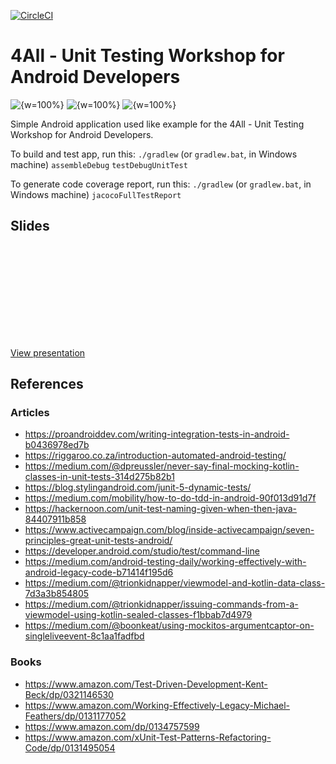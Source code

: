 [![CircleCI](https://circleci.com/gh/4alltecnologia/android-automation-test/tree/master.svg?style=svg)](https://circleci.com/gh/4alltecnologia/android-automation-test/tree/master)

# 4All - Unit Testing Workshop for Android Developers

![{w=100%}](attachments/workshop_1.png)
![{w=100%}](attachments/workshop_2.png)
![{w=100%}](attachments/workshop_3.png)

Simple Android application used like example for the 4All - Unit Testing Workshop for Android Developers.

To build and test app, run this: `./gradlew` (or `gradlew.bat`, in Windows machine) `assembleDebug` `testDebugUnitTest`

To generate code coverage report, run this: `./gradlew` (or `gradlew.bat`, in Windows machine) `jacocoFullTestReport`

## Slides

<object data="attachments/4all_unit_testing_workshop_for_android_developers.pdf" type="application/pdf" width="700px" height="700px">
    <embed src="attachments/4all_unit_testing_workshop_for_android_developers.pdf">
        <p><a href="attachments/4all_unit_testing_workshop_for_android_developers.pdf">View presentation</a></p>
    </embed>
</object>

## References

### Articles

* https://proandroiddev.com/writing-integration-tests-in-android-b0436978ed7b
* https://riggaroo.co.za/introduction-automated-android-testing/
* https://medium.com/@dpreussler/never-say-final-mocking-kotlin-classes-in-unit-tests-314d275b82b1
* https://blog.stylingandroid.com/junit-5-dynamic-tests/
* https://medium.com/mobility/how-to-do-tdd-in-android-90f013d91d7f
* https://hackernoon.com/unit-test-naming-given-when-then-java-84407911b858
* https://www.activecampaign.com/blog/inside-activecampaign/seven-principles-great-unit-tests-android/
* https://developer.android.com/studio/test/command-line
* https://medium.com/android-testing-daily/working-effectively-with-android-legacy-code-b71414f195d6
* https://medium.com/@trionkidnapper/viewmodel-and-kotlin-data-class-7d3a3b854805
* https://medium.com/@trionkidnapper/issuing-commands-from-a-viewmodel-using-kotlin-sealed-classes-f1bbab7d4979
* https://medium.com/@boonkeat/using-mockitos-argumentcaptor-on-singleliveevent-8c1aa1fadfbd

### Books

* https://www.amazon.com/Test-Driven-Development-Kent-Beck/dp/0321146530
* https://www.amazon.com/Working-Effectively-Legacy-Michael-Feathers/dp/0131177052
* https://www.amazon.com/dp/0134757599
* https://www.amazon.com/xUnit-Test-Patterns-Refactoring-Code/dp/0131495054